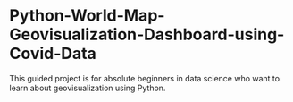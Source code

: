 # Python-World-Map-Geovisualization-Dashboard-using-Covid-Data
This guided project is for absolute beginners in data science who want to learn about geovisualization using Python.
